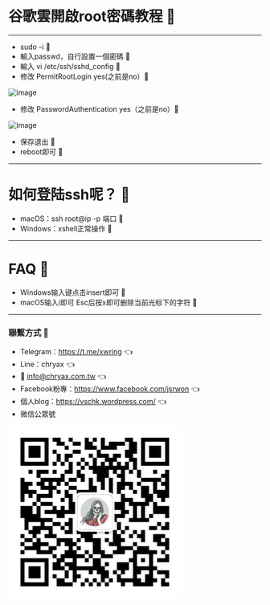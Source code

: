 # 谷歌雲開啟root密碼教程  :bell:
----

- sudo -i :pushpin:
- 輸入passwd，自行設置一個密碼 :pushpin:
- 輸入 vi /etc/ssh/sshd_config :pushpin:
- 修改 PermitRootLogin yes(之前是no）:pushpin:

![image](https://github.com/hkjswong/GCP-root/blob/master/change-to-yes.png)
- 修改 PasswordAuthentication yes（之前是no）:pushpin:

![image](https://github.com/hkjswong/GCP-root/blob/master/%E8%9E%A2%E5%B9%95%E6%88%AA%E5%9C%96%202019-12-09%2021.40.51.png)

- 保存退出 :pushpin:
- reboot即可 :pushpin:

-----

# 如何登陆ssh呢？ :gem:

- macOS：ssh root@ip -p 端口 :gem:
- Windows：xshell正常操作 :gem:

---

# FAQ :gem:

- Windows输入键点击insert即可 :gem:
- macOS输入i即可 Esc后按x即可删除当前光标下的字符 :gem:

---

### 聯繫方式 :bell:

- Telegram：https://t.me/xwring :point_left:
- Line：chryax :point_left:
- :email: info@chryax.com.tw :point_left:
- Facebook粉專：https://www.facebook.com/jsrwon :point_left:
- 個人blog：https://vschk.wordpress.com/ :point_left:
- 微信公眾號

![image](https://github.com/hkjswong/shadowsocksR-setup/blob/master/%E5%BE%AE%E4%BF%A1%E5%85%AC%E7%9C%BE%E8%99%9F.jpg)







